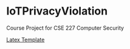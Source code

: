 # IoTPrivacyViolation
Course Project for CSE 227 Computer Security

[Latex Template](https://github.com/acmccs/format)
